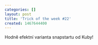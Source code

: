 ```yaml
---
categories: []
layout: post
title: 'Trick of the week #22'
created: 1467644400
---
```

<p>Hodně efektní varianta snapstartu od Kuby!</p>

<p><div class="youtube-player" data-id="bk1pgrfp3-A"></div></p>
